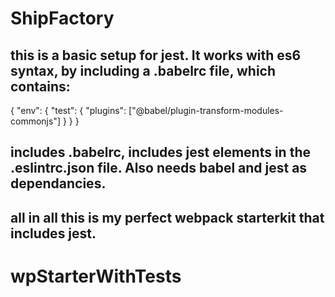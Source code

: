 # ShipFactory

## this is a basic setup for jest. It works with es6 syntax, by including a .babelrc file, which contains:

{
"env": {
"test": {
"plugins": ["@babel/plugin-transform-modules-commonjs"]
}
}
}

## includes .babelrc, includes jest elements in the .eslintrc.json file. Also needs babel and jest as dependancies.

## all in all this is my perfect webpack starterkit that includes jest.
# wpStarterWithTests
